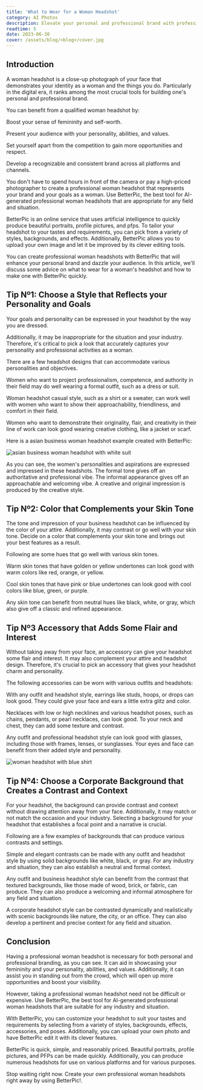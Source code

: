 ```yaml
---
title: 'What to Wear for a Woman Headshot'
category: AI Photos
description: Elevate your personal and professional brand with professional woman headshots. Use BetterPic's AI-generated headshots for a customized and stunning look.
readtime: 5
date: 2023-06-30
cover: /assets/blog/<blog>/cover.jpg
---
```

## Introduction
A woman headshot is a close-up photograph of your face that demonstrates your identity as a woman and the things you do. Particularly in the digital era, it ranks among the most crucial tools for building one's personal and professional brand.

You can benefit from a qualified woman headshot by:

Boost your sense of femininity and self-worth.

Present your audience with your personality, abilities, and values.

Set yourself apart from the competition to gain more opportunities and respect.

Develop a recognizable and consistent brand across all platforms and channels.

You don't have to spend hours in front of the camera or pay a high-priced photographer to create a professional woman headshot that represents your brand and your goals as a woman. Use BetterPic, the best tool for AI-generated professional woman headshots that are appropriate for any field and situation.

BetterPic is an online service that uses artificial intelligence to quickly produce beautiful portraits, profile pictures, and pfps. To tailor your headshot to your tastes and requirements, you can pick from a variety of styles, backgrounds, and effects. Additionally, BetterPic allows you to upload your own image and let it be improved by its clever editing tools.

You can create professional woman headshots with BetterPic that will enhance your personal brand and dazzle your audience. In this article, we'll discuss some advice on what to wear for a woman's headshot and how to make one with BetterPic quickly.

## Tip Nº1: Choose a Style that Reflects your Personality and Goals
Your goals and personality can be expressed in your headshot by the way you are dressed.

Additionally, it may be inappropriate for the situation and your industry.
Therefore, it's critical to pick a look that accurately captures your personality and professional activities as a woman.

There are a few headshot designs that can accommodate various personalities and objectives.

Women who want to project professionalism, competence, and authority in their field may do well wearing a formal outfit, such as a dress or suit.

Woman headshot casual style, such as a shirt or a sweater, can work well with women who want to show their approachability, friendliness, and comfort in their field.

Women who want to demonstrate their originality, flair, and creativity in their line of work can look good wearing creative clothing, like a jacket or scarf.

Here is a asian business woman headshot example created with BetterPic:

![asian business woman headshot with white suit](https://www.betterpic.io/_vercel/image?url=/assets/blog/media/model-examples-1/betterpic-generated-headshot-455.jpg&w=768&q=70)

As you can see, the women's personalities and aspirations are expressed and impressed in these headshots. The formal tone gives off an authoritative and professional vibe. The informal appearance gives off an approachable and welcoming vibe. A creative and original impression is produced by the creative style.

## Tip Nº2: Color that Complements your Skin Tone
The tone and impression of your business headshot can be influenced by the color of your attire. Additionally, it may contrast or go well with your skin tone. Decide on a color that complements your skin tone and brings out your best features as a result.

Following are some hues that go well with various skin tones.

Warm skin tones that have golden or yellow undertones can look good with warm colors like red, orange, or yellow.

Cool skin tones that have pink or blue undertones can look good with cool colors like blue, green, or purple.

Any skin tone can benefit from neutral hues like black, white, or gray, which also give off a classic and refined appearance.

## Tip Nº3 Accessory that Adds Some Flair and Interest
Without taking away from your face, an accessory can give your headshot some flair and interest. It may also complement your attire and headshot design. Therefore, it's crucial to pick an accessory that gives your headshot charm and personality.

The following accessories can be worn with various outfits and headshots:

With any outfit and headshot style, earrings like studs, hoops, or drops can look good. They could give your face and ears a little extra glitz and color.

Necklaces with low or high necklines and various headshot poses, such as chains, pendants, or pearl necklaces, can look good. To your neck and chest, they can add some texture and contrast.

Any outfit and professional headshot style can look good with glasses, including those with frames, lenses, or sunglasses. Your eyes and face can benefit from their added style and personality.

![woman headshot with blue shirt](https://www.betterpic.io/_vercel/image?url=/assets/blog/media/model-examples-1/betterpic-generated-headshot-168.jpg&w=768&q=70)

## Tip Nº4: Choose a Corporate Background that Creates a Contrast and Context
For your headshot, the background can provide contrast and context without drawing attention away from your face.
Additionally, it may match or not match the occasion and your industry.
Selecting a background for your headshot that establishes a focal point and a narrative is crucial.

Following are a few examples of backgrounds that can produce various contrasts and settings.

Simple and elegant contrasts can be made with any outfit and headshot style by using solid backgrounds like white, black, or gray. For any industry and situation, they can also establish a neutral and formal context.

Any outfit and business headshot style can benefit from the contrast that textured backgrounds, like those made of wood, brick, or fabric, can produce. They can also produce a welcoming and informal atmosphere for any field and situation.

A corporate headshot style can be contrasted dynamically and realistically with scenic backgrounds like nature, the city, or an office. They can also develop a pertinent and precise context for any field and situation.

## Conclusion
Having a professional woman headshot is necessary for both personal and professional branding, as you can see. It can aid in showcasing your femininity and your personality, abilities, and values. Additionally, it can assist you in standing out from the crowd, which will open up more opportunities and boost your visibility.

However, taking a professional woman headshot need not be difficult or expensive. Use BetterPic, the best tool for AI-generated professional woman headshots that are suitable for any industry and situation.

With BetterPic, you can customize your headshot to suit your tastes and requirements by selecting from a variety of styles, backgrounds, effects, accessories, and poses. Additionally, you can upload your own photo and have BetterPic edit it with its clever features.

BetterPic is quick, simple, and reasonably priced. Beautiful portraits, profile pictures, and PFPs can be made quickly. Additionally, you can produce numerous headshots for use on various platforms and for various purposes.

Stop waiting right now. Create your own professional woman headshots right away by using BetterPic!.


